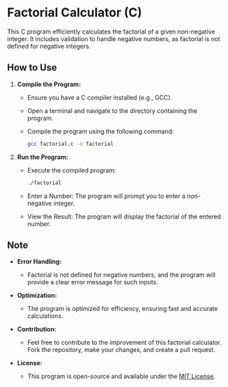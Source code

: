 # Factorial Calculator (C)

This C program efficiently calculates the factorial of a given non-negative integer. It includes validation to handle negative numbers, as factorial is not defined for negative integers.

## How to Use

1. **Compile the Program:**
   - Ensure you have a C compiler installed (e.g., GCC).
   - Open a terminal and navigate to the directory containing the program.
   - Compile the program using the following command:

     ```bash
     gcc factorial.c -o factorial
     ```

2. **Run the Program:**
   - Execute the compiled program:

     ```bash
     ./factorial
     ```

   - Enter a Number:
     The program will prompt you to enter a non-negative integer.

   - View the Result:
     The program will display the factorial of the entered number.

## Note

- **Error Handling:**
  - Factorial is not defined for negative numbers, and the program will provide a clear error message for such inputs.

- **Optimization:**
  - The program is optimized for efficiency, ensuring fast and accurate calculations.

- **Contribution:**
  - Feel free to contribute to the improvement of this factorial calculator. Fork the repository, make your changes, and create a pull request.

- **License:**
  - This program is open-source and available under the [MIT License](LICENSE).
